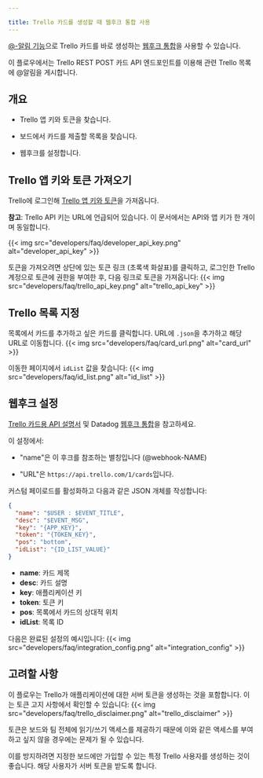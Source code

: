 ```yaml
---

title: Trello 카드를 생성할 때 웹후크 통합 사용
---
```


[@-알림 기능][2]으로 Trello 카드를 바로 생성하는 [웹후크 통합][1]을 사용할 수 있습니다.

이 플로우에서는 Trello REST POST 카드 API 엔드포인트를 이용해 관련 Trello 목록에 @알림을 게시합니다.

## 개요

* Trello 앱 키와 토큰을 찾습니다.

* 보드에서 카드를 제출할 목록을 찾습니다.

* 웹후크를 설정합니다.

## Trello 앱 키와 토큰 가져오기

Trello에 로그인해 [Trello 앱 키와 토큰][3]을 가져옵니다.

**참고**: Trello API 키는 URL에 언급되어 있습니다. 이 문서에서는 API와 앱 키가 한 개이며 동일합니다.

{{< img src="developers/faq/developer_api_key.png" alt="developer_api_key" >}}

토큰을 가져오려면 상단에 있는 토큰 링크 (초록색 화살표)를 클릭하고, 로그인한 Trello 계정으로 토큰에 권한을 부여한 후, 다음 링크로 토큰을 가져옵니다:
{{< img src="developers/faq/trello_api_key.png" alt="trello_api_key" >}}

## Trello 목록 지정

목록에서 카드를 추가하고 싶은 카드를 클릭합니다. URL에 `.json`을 추가하고 해당 URL로 이동합니다.
{{< img src="developers/faq/card_url.png" alt="card_url" >}}

이동한 페이지에서 `idList` 값을 찾습니다:
{{< img src="developers/faq/id_list.png" alt="id_list" >}}

## 웹후크 설정

[Trello 카드용 API 설명서][4] 및 Datadog [웹후크 통합][1]을 참고하세요.

이 설정에서:

* "name"은 이 후크를 참조하는 별칭입니다 (@webhook-NAME)

* "URL"은 `https://api.trello.com/1/cards`입니다.

커스텀 페이로드를 활성화하고 다음과 같은 JSON 개체를 작성합니다:

```json
{
  "name": "$USER : $EVENT_TITLE",
  "desc": "$EVENT_MSG",
  "key": "{APP_KEY}",
  "token": "{TOKEN_KEY}",
  "pos": "bottom",
  "idList": "{ID_LIST_VALUE}"
}
```

* **name**: 카드 제목
* **desc**: 카드 설명
* **key**: 애플리케이션 키
* **token**: 토큰 키
* **pos**: 목록에서 카드의 상대적 위치
* **idList**: 목록 ID

다음은 완료된 설정의 예시입니다:
{{< img src="developers/faq/integration_config.png" alt="integration_config" >}}

## 고려할 사항

이 플로우는 Trello가 애플리케이션에 대한 서버 토큰을 생성하는 것을 포함합니다. 이는 토큰 고지 사항에서 확인할 수 있습니다:
{{< img src="developers/faq/trello_disclaimer.png" alt="trello_disclaimer" >}}

토큰은 보드와 팀 전체에 읽기/쓰기 액세스를 제공하기 때문에 이와 같은 액세스를 부여하고 싶지 않을 경우에는 문제가 될 수 있습니다.

이를 방지하려면 지정한 보드에만 가입할 수 있는 특정 Trello 사용자를 생성하는 것이 좋습니다. 해당 사용자가 서버 토큰을 받도록 합니다.

[1]: /ko/integrations/webhooks/
[2]: /ko/monitors/notify/
[3]: https://trello.com/app-key
[4]: https://trello.com/guide
